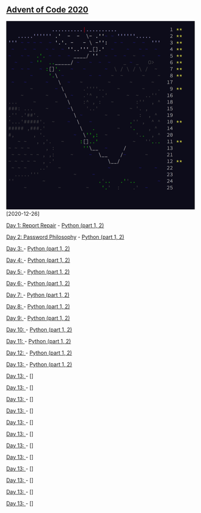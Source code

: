 ## [Advent of Code 2020](https://adventofcode.com/)




![my result: ](https://github.com/subZiro/adventofcode_2020/blob/main/result.png)
[2020-12-26]


[Day 1: Report Repair](https://adventofcode.com/2020/day/1) - [Python (part 1, 2)](https://github.com/subZiro/adventofcode_2020/blob/main/code/day_1.py)

[Day 2: Password Philosophy](https://adventofcode.com/2020/day/2) - [Python (part 1, 2)](https://github.com/subZiro/adventofcode_2020/blob/main/code/day_2.py)

[Day 3: ](https://adventofcode.com/2020/day/3) - [Python (part 1, 2)](https://github.com/subZiro/adventofcode_2020/blob/main/code/day_3.py)

[Day 4: ](https://adventofcode.com/2020/day/4) - [Python (part 1, 2)](https://github.com/subZiro/adventofcode_2020/blob/main/code/day_4.py)

[Day 5: ](https://adventofcode.com/2020/day/5) - [Python (part 1, 2)](https://github.com/subZiro/adventofcode_2020/blob/main/code/day_5.py)

[Day 6: ](https://adventofcode.com/2020/day/6) - [Python (part 1, 2)](https://github.com/subZiro/adventofcode_2020/blob/main/code/day_6.py)

[Day 7: ](https://adventofcode.com/2020/day/7) - [Python (part 1, 2)](https://github.com/subZiro/adventofcode_2020/blob/main/code/day_7.py)

[Day 8: ](https://adventofcode.com/2020/day/8) - [Python (part 1, 2)](https://github.com/subZiro/adventofcode_2020/blob/main/code/day_8.py)

[Day 9: ](https://adventofcode.com/2020/day/9) - [Python (part 1, 2)](https://github.com/subZiro/adventofcode_2020/blob/main/code/day_9.py)

[Day 10: ](https://adventofcode.com/2020/day/10) - [Python (part 1, 2)](https://github.com/subZiro/adventofcode_2020/blob/main/code/day_10.py)

[Day 11: ](https://adventofcode.com/2020/day/11) - [Python (part 1, 2)](https://github.com/subZiro/adventofcode_2020/blob/main/code/day_11.py)

[Day 12: ](https://adventofcode.com/2020/day/12) - [Python (part 1, 2)](https://github.com/subZiro/adventofcode_2020/blob/main/code/day_12.py)

[Day 13: ](https://adventofcode.com/2020/day/13) - [Python (part 1, 2)](https://github.com/subZiro/adventofcode_2020/blob/main/code/day_13.py)

[Day 13: ](https://adventofcode.com/2020/day/14) - []

[Day 13: ](https://adventofcode.com/2020/day/15) - []

[Day 13: ](https://adventofcode.com/2020/day/16) - []

[Day 13: ](https://adventofcode.com/2020/day/17) - []

[Day 13: ](https://adventofcode.com/2020/day/18) - []

[Day 13: ](https://adventofcode.com/2020/day/19) - []

[Day 13: ](https://adventofcode.com/2020/day/20) - []

[Day 13: ](https://adventofcode.com/2020/day/21) - []

[Day 13: ](https://adventofcode.com/2020/day/22) - []

[Day 13: ](https://adventofcode.com/2020/day/23) - []

[Day 13: ](https://adventofcode.com/2020/day/24) - []

[Day 13: ](https://adventofcode.com/2020/day/25) - []
